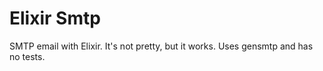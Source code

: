 # Elixir Smtp

SMTP email with Elixir. It's not pretty, but it works. Uses gensmtp and has no tests.
